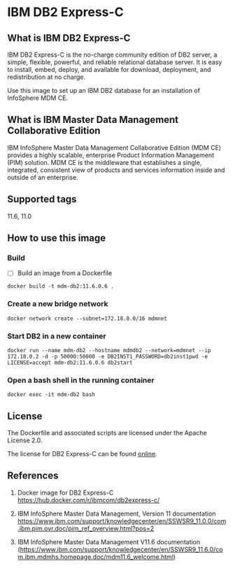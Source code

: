 # IBM DB2 Express-C

## What is IBM DB2 Express-C

IBM DB2 Express-C is the no-charge community edition of DB2 server, a simple, flexible, powerful, and reliable relational database server. 
It is easy to install, embed, deploy, and available for download, deployment, and redistribution at no charge.

Use this image to set up an IBM DB2 database for an installation of InfoSphere MDM CE.

## What is IBM Master Data Management Collaborative Edition

IBM InfoSphere Master Data Management Collaborative Edition (MDM CE) provides a highly scalable, enterprise Product Information Management (PIM) solution. MDM CE is the middleware that establishes a single, integrated, consistent view of products and services information inside and outside of an enterprise.

<!--
## What is IBM Master Data Management Advanced Edition

IBM InfoSphere MDM Advanced Edition enables multiple MDM styles and domains to work together to provide a comprehensive set of MDM capabilities.
-->

## Supported tags

11.6, 11.0

## How to use this image

### Build

<!--
- [ ] Copy database scripts to the ```ddl``` folder

	The scripts to create IBM DB2 databases and table spaces are located in STARTUPKIT_INSTALL_HOME/CoreData/Full/DB2/Standard/ddl/
	* CreateDB.sql
	* CreateTS.sql
-->
	
- [ ] Build an image from a Dockerfile

```
docker build -t mdm-db2:11.6.0.6 .
```

### Create a new bridge network

```
docker network create --subnet=172.18.0.0/16 mdmnet
```

### Start DB2 in a new container

```
docker run --name mdm-db2 --hostname mdmdb2 --network=mdmnet --ip 172.18.0.2 -d -p 50000:50000 -e DB2INST1_PASSWORD=db2inst1pwd -e LICENSE=accept mdm-db2:11.6.0.6 db2start
```

### Open a bash shell in the running container

```
docker exec -it mdm-db2 bash
```

## License

The Dockerfile and associated scripts are licensed under the Apache License 2.0. 

The license for DB2 Express-C can be found [online](http://www-03.ibm.com/software/sla/sladb.nsf/displaylis/5DF1EE126832D3F185257DAB0064BEFA?OpenDocument).

## References

1. Docker image for DB2 Express-C
   https://hub.docker.com/r/ibmcom/db2express-c/

2. IBM InfoSphere Master Data Management, Version 11 documentation
   https://www.ibm.com/support/knowledgecenter/en/SSWSR9_11.0.0/com.ibm.pim.ovr.doc/pim_ref_overview.html?pos=2

3. IBM InfoSphere Master Data Management V11.6 documentation (https://www.ibm.com/support/knowledgecenter/en/SSWSR9_11.6.0/com.ibm.mdmhs.homepage.doc/mdm11.6_welcome.html)
